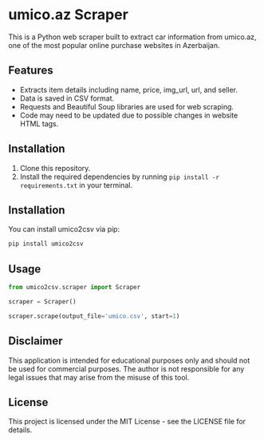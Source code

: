 umico.az Scraper
================

This is a Python web scraper built to extract car information from umico.az, one of the most popular online purchase websites in Azerbaijan. 

Features
--------

-   Extracts item details including name, price, img_url, url, and seller.
-   Data is saved in CSV format.
-   Requests and Beautiful Soup libraries are used for web scraping.
-   Code may need to be updated due to possible changes in website HTML tags.

Installation
------------

1.  Clone this repository.
2.  Install the required dependencies by running `pip install -r requirements.txt` in your terminal.

Installation
----------

You can install umico2csv via pip:

```bash
pip install umico2csv
```

Usage
----------
```py
from umico2csv.scraper import Scraper

scraper = Scraper()

scraper.scrape(output_file='umico.csv', start=1)


```

Disclaimer
----------

This application is intended for educational purposes only and should not be used for commercial purposes. The author is not responsible for any legal issues that may arise from the misuse of this tool.

License
-------

This project is licensed under the MIT License - see the LICENSE file for details.
